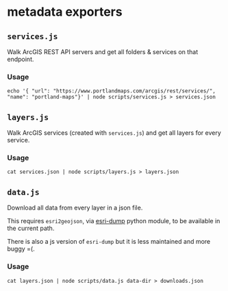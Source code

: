 # metadata exporters

## `services.js`

Walk ArcGIS REST API servers and get all folders & services on that endpoint.

### Usage

```
echo '{ "url": "https://www.portlandmaps.com/arcgis/rest/services/", "name": "portland-maps"}' | node scripts/services.js > services.json
```

## `layers.js`

Walk ArcGIS services (created with `services.js`) and get all layers for every service.

### Usage

```
cat services.json | node scripts/layers.js > layers.json
```

## `data.js`

Download all data from every layer in a json file.

This requires `esri2geojson`, via [esri-dump](https://github.com/openaddresses/esri-dump) python module, to be available in the current path.

There is also a js version of `esri-dump` but it is less maintained and more buggy =(.

### Usage

```
cat layers.json | node scripts/data.js data-dir > downloads.json
```
